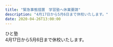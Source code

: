 ```yaml
---
title: "緊急事態措置　学習塾へ休業要請"
description: "4月17日から5月6日まで休校いたします。"
date: 2020-04-26T13:00:00
---
```




ひと塾　  
4月17日から5月6日まで休校いたします。  